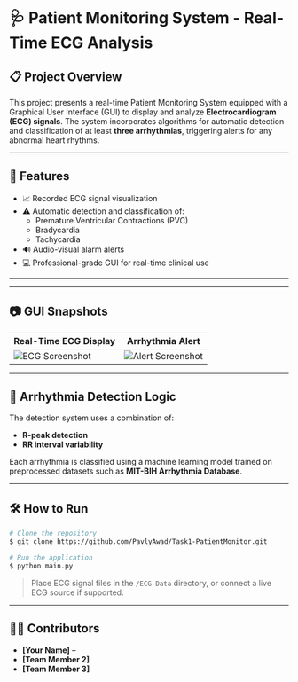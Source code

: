 # 🩺 Patient Monitoring System - Real-Time ECG Analysis


## 📋 Project Overview
This project presents a real-time Patient Monitoring System equipped with a Graphical User Interface (GUI) to display and analyze **Electrocardiogram (ECG) signals**. The system incorporates algorithms for automatic detection and classification of at least **three arrhythmias**, triggering alerts for any abnormal heart rhythms.

---

## 🚀 Features
- 📈 Recorded ECG signal visualization
- ⚠️ Automatic detection and classification of:
  - Premature Ventricular Contractions (PVC)
  - Bradycardia
  - Tachycardia
- 🔊 Audio-visual alarm alerts
- 💻 Professional-grade GUI for real-time clinical use


---


---

## 📷 GUI Snapshots

| Real-Time ECG Display | Arrhythmia Alert |
|------------------------|------------------|
| ![ECG Screenshot](https://github.com/PavlyAwad/Task1-PatientMonitor/blob/9d91e5b6e800ae7822557613dd14af6851cef334/Snapshhoots/Advanced%20Patient%20Monitor%201.png) | ![Alert Screenshot](https://github.com/PavlyAwad/Task1-PatientMonitor/blob/9d91e5b6e800ae7822557613dd14af6851cef334/Snapshhoots/Advanced%20Patient%20Monitor%202.png) |


---

## 🧠 Arrhythmia Detection Logic
The detection system uses a combination of:
- **R-peak detection**
- **RR interval variability**


Each arrhythmia is classified using a machine learning model trained on preprocessed datasets such as **MIT-BIH Arrhythmia Database**.

---

## 🛠️ How to Run
```bash
# Clone the repository
$ git clone https://github.com/PavlyAwad/Task1-PatientMonitor.git

# Run the application
$ python main.py
```

> Place ECG signal files in the `/ECG Data` directory, or connect a live ECG source if supported.

---


## 👨‍💼 Contributors
- **[Your Name]** –
- **[Team Member 2]** 
- **[Team Member 3]** 




